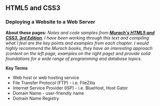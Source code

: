 ## HTML5 and CSS3

### Deploying a Website to a Web Server

**About these pages:** *Notes and code samples from **[Murach's HTML5 and CSS3, 3rd Edition](https://www.murach.com/shop/murachs-html5-and-css3-3rd-edition-detail)**. I have been working through this text and compiling what I feel are the key points and examples from each chapter. I would highly recommend the Murach books, they have an interesting approach (content on the left page, examples on the right page) and provide solid foundations for a wide range of programming and database topics.* 

**Key Terms**

- Web host or web hosting service
- File Transfer Protocol (FTP) - i.e. FileZilla
- Internet Service Provider (ISP) - i.e. BlueHost, Host Gator
- Domain Name - user-friendly name
- Domain Name Registry